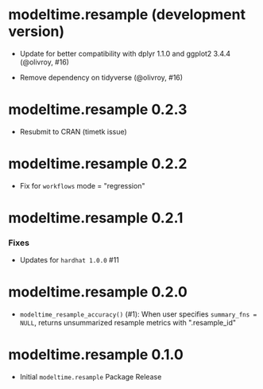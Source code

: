 # modeltime.resample (development version)

- Update for better compatibility with dplyr 1.1.0 and ggplot2 3.4.4 (@olivroy, #16)

- Remove dependency on tidyverse (@olivroy, #16)

# modeltime.resample 0.2.3

- Resubmit to CRAN (timetk issue)

# modeltime.resample 0.2.2

- Fix for `workflows` mode = "regression"

# modeltime.resample 0.2.1

### Fixes

- Updates for `hardhat 1.0.0` #11

# modeltime.resample 0.2.0

- `modeltime_resample_accuracy()` (#1): When user specifies `summary_fns = NULL`, returns unsummarized resample metrics with ".resample_id"

# modeltime.resample 0.1.0

* Initial `modeltime.resample` Package Release
